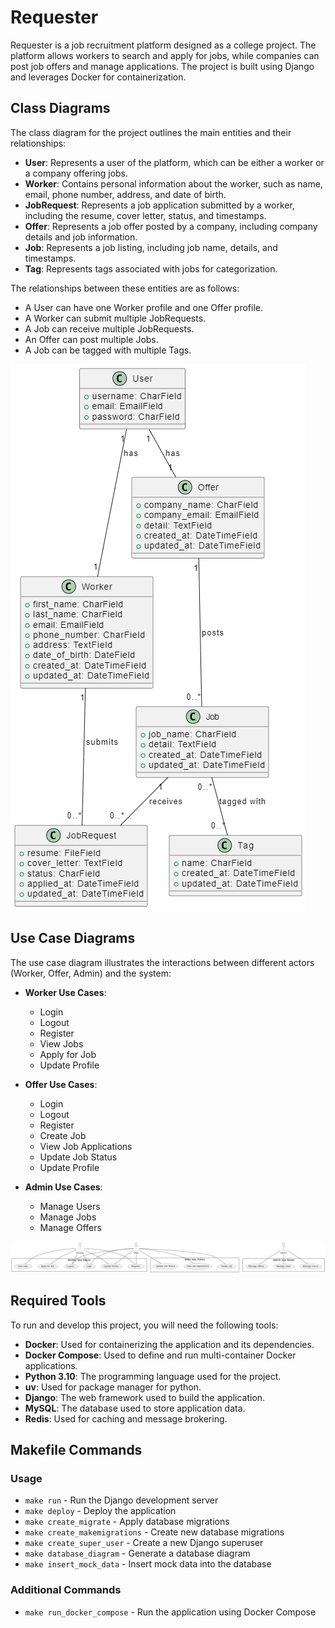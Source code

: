 # Requester

Requester is a job recruitment platform designed as a college project. The platform allows workers to search and apply for jobs, while companies can post job offers and manage applications. The project is built using Django and leverages Docker for containerization.

## Class Diagrams

The class diagram for the project outlines the main entities and their relationships:

- **User**: Represents a user of the platform, which can be either a worker or a company offering jobs.
- **Worker**: Contains personal information about the worker, such as name, email, phone number, address, and date of birth.
- **JobRequest**: Represents a job application submitted by a worker, including the resume, cover letter, status, and timestamps.
- **Offer**: Represents a job offer posted by a company, including company details and job information.
- **Job**: Represents a job listing, including job name, details, and timestamps.
- **Tag**: Represents tags associated with jobs for categorization.

The relationships between these entities are as follows:

- A User can have one Worker profile and one Offer profile.
- A Worker can submit multiple JobRequests.
- A Job can receive multiple JobRequests.
- An Offer can post multiple Jobs.
- A Job can be tagged with multiple Tags.

![Class Diagram](diagram/class_diagram.png)

## Use Case Diagrams

The use case diagram illustrates the interactions between different actors (Worker, Offer, Admin) and the system:

- **Worker Use Cases**:
    - Login
    - Logout
    - Register
    - View Jobs
    - Apply for Job
    - Update Profile

- **Offer Use Cases**:
    - Login
    - Logout
    - Register
    - Create Job
    - View Job Applications
    - Update Job Status
    - Update Profile

- **Admin Use Cases**:
    - Manage Users
    - Manage Jobs
    - Manage Offers

![Use Case Diagram](diagram/user_case_diagram.png)

## Required Tools

To run and develop this project, you will need the following tools:

- **Docker**: Used for containerizing the application and its dependencies.
- **Docker Compose**: Used to define and run multi-container Docker applications.
- **Python 3.10**: The programming language used for the project.
- **uv**: Used for package manager for python.
- **Django**: The web framework used to build the application.
- **MySQL**: The database used to store application data.
- **Redis**: Used for caching and message brokering.

## Makefile Commands

### Usage

- `make run` - Run the Django development server
- `make deploy` - Deploy the application
- `make create_migrate` - Apply database migrations
- `make create_makemigrations` - Create new database migrations
- `make create_super_user` - Create a new Django superuser
- `make database_diagram` - Generate a database diagram
- `make insert_mock_data` - Insert mock data into the database

### Additional Commands

- `make run_docker_compose` - Run the application using Docker Compose
